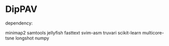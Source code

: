# DipPAV


dependency:

minimap2 samtools jellyfish fasttext svim-asm truvari scikit-learn multicore-tsne longshot numpy
